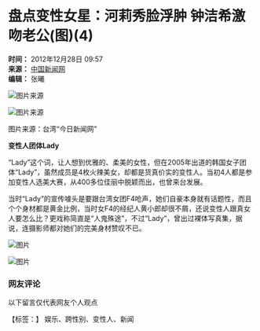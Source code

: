 # 盘点变性女星：河莉秀脸浮肿 钟洁希激吻老公(图)(4)

**时间：** 2012年12月28日 09:57  
**来源：** [中国新闻网](http://www.chinanews.com/)  
**编辑：** 张曦  

![图片来源](http://www.chinanews.com/fileftp/2020/03/2020-03-11/U194P4T47D46410F978DT20200311093349.jpg)

![图片来源](http://www.chinanews.com/fileftp/2020/03/2020-03-11/U194P4T47D46410F977DT20200311083723.jpg)

图片来源：台湾“今日新闻网”

**变性人团体Lady**  

“Lady”这个词，让人想到优雅的、柔美的女性，但在2005年出道的韩国女子团体“Lady”，虽然成员是4枚火辣美女，却都是货真价实的变性人。当初4人都是参加变性人选美大赛，从400多位佳丽中脱颖而出，也曾来台发展。

当时“Lady”的宣传噱头是要跟台湾女团F4呛声，她们自豪本身就有话题性，而且个个身材都是黄金比例，当时女F4的经纪人黄小郎却很不屑，还说变性人跟真女人要怎么比？更戏称简直是“人鬼殊途”，不过“Lady”，曾出过裸体写真集，据说，连摄影师都对她们的完美身材赞叹不已。

![图片](http://i3.chinanews.com/2011/news/images/2.png)
  
![图片](U253P4T8D4445055F107DT20121228101014.jpg)

### 网友评论  
以下留言仅代表网友个人观点  

【标签：】 娱乐、跨性别、变性人、新闻